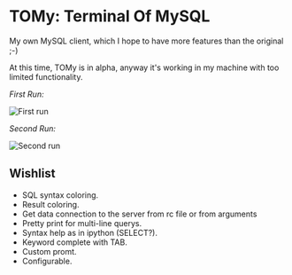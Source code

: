 TOMy: Terminal Of MySQL
=======================

My own MySQL client, which I hope to have more features than the original ;-)


At this time, TOMy is in alpha, anyway it's working in my machine with too limited functionality.

_First Run:_ 


![First run](https://raw.github.com/Abuelodelanada/tomy/master/img/first_run.png "First run")


_Second Run:_

![Second run](https://raw.github.com/Abuelodelanada/tomy/master/img/second_run.png "Second run")

Wishlist
--------

 - SQL syntax coloring.
 - Result coloring.
 - Get data connection to the server from rc file or from arguments
 - Pretty print for multi-line querys.
 - Syntax help as in ipython (SELECT?).
 - Keyword complete with TAB.
 - Custom promt.
 - Configurable.

